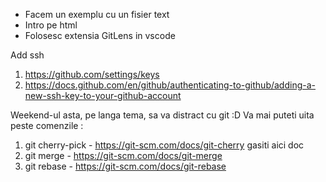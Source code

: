 - Facem un exemplu cu un fisier text
- Intro pe html
- Folosesc extensia GitLens in vscode


Add ssh
1. https://github.com/settings/keys
2. https://docs.github.com/en/github/authenticating-to-github/adding-a-new-ssh-key-to-your-github-account

Weekend-ul asta, pe langa tema, sa va distract cu git :D
Va mai puteti uita peste comenzile : 
1. git cherry-pick - https://git-scm.com/docs/git-cherry gasiti aici doc 
2. git merge - https://git-scm.com/docs/git-merge
3. git rebase - https://git-scm.com/docs/git-rebase
